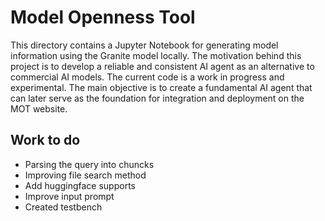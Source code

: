# Model Openness Tool

This directory contains a Jupyter Notebook for generating model information using the Granite model locally.
The motivation behind this project is to develop a reliable and consistent AI agent as an alternative to commercial AI models.
The current code is a work in progress and experimental.
The main objective is to create a fundamental AI agent that can later serve as the foundation for integration and deployment on the MOT website.

## Work to do
* Parsing the query into chuncks
* Improving file search method
* Add huggingface supports
* Improve input prompt
* Created testbench